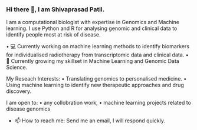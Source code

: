 ### Hi there 👋, I am Shivaprasad Patil.
I am a computational biologist with expertise in Genomics and Machine learning. I use Python and R for analysing genomic and clinical data to identify people most at risk of disease.

•	 💻 Currently working on machine learning methods to  identify biomarkers for individualised radiotherapy from transcriptomic data and clinical data. 
•	 👨 Currently growing my skillset in Machine Learning and Genomic Data Science.

My Reseach Interests:
•	 Translating genomics to personalised medicine.
•	 Using machine learning to identify new therapeutic approaches and drug discovery.


I am open to:
•	 any collobration work,
•	 machine learning projects related to disease genomics

- 📫 How to reach me: Send me an email, I will respond quickly.

